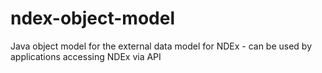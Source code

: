 ndex-object-model
=================

Java object model for the external data model for NDEx - can be used by applications accessing NDEx via API
